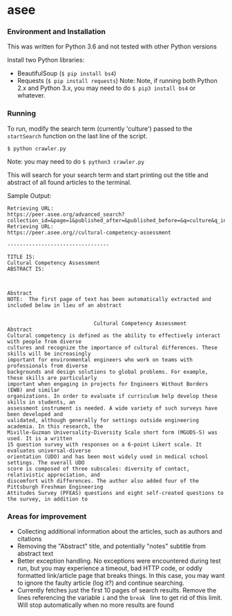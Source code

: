 # asee

<h3>Environment and Installation</h3>
This was written for Python 3.6 and not tested with other Python versions

Install two Python libraries:
- BeautifulSoup (```$ pip install bs4```)
- Requests (```$ pip install requests```)
Note: Note, if running both Python 2.x and Python 3.x, you may need to do ```$ pip3 install bs4``` or whatever.

<h3>Running</h3>
To run, modify the search term (currently 'culture') passed to the <code>startSearch</code> function on the last line of the script. 

```$ python crawler.py```

Note: you may need to do ```$ python3 crawler.py```

This will search for your search term and start printing out the title and abstract of all found articles to the terminal. 

Sample Output:

```
Retrieving URL:
https://peer.asee.org/advanced_search?collection_id=&page=1&published_after=&published_before=&q=culture&q_in%5B%5D=title&q_in%5B%5D=content&year=
Retrieving URL:
https://peer.asee.org//cultural-competency-assessment

---------------------------------

TITLE IS:
Cultural Competency Assessment
ABSTRACT IS:



Abstract
NOTE:  The first page of text has been automatically extracted and included below in lieu of an abstract


                            Cultural Competency Assessment
Abstract
Cultural competency is defined as the ability to effectively interact with people from diverse
cultures and recognize the importance of cultural differences. These skills will be increasingly
important for environmental engineers who work on teams with professionals from diverse
backgrounds and design solutions to global problems. For example, these skills are particularly
important when engaging in projects for Engineers Without Borders (EWB) and similar
organizations. In order to evaluate if curriculum help develop these skills in students, an
assessment instrument is needed. A wide variety of such surveys have been developed and
validated, although generally for settings outside engineering academia. In this research, the
Miville-Guzman Universality-Diversity Scale short form (MGUDS-S) was used. It is a written
15 question survey with responses on a 6-point Likert scale. It evaluates universal-diverse
orientation (UDO) and has been most widely used in medical school settings. The overall UDO
score is composed of three subscales: diversity of contact, relativistic appreciation, and
discomfort with differences. The author also added four of the Pittsburgh Freshman Engineering
Attitudes Survey (PFEAS) questions and eight self-created questions to the survey, in addition to
```

<h3>Areas for improvement</h3>

- Collecting additional information about the articles, such as authors and citations
- Removing the "Abstract" title, and potentially "notes" subtitle from abstract text
- Better exception handling. No exceptions were encountered during test run, but you may experience a timeout, bad HTTP code, or oddly formatted link/article page that breaks things. In this case, you may want to ignore the faulty article (log it?) and continue searching.
- Currently fetches just the first 10 pages of search results. Remove the lines referencing the variable ```i``` and the ```break ``` line to get rid of this limit. Will stop automatically when no more results are found

